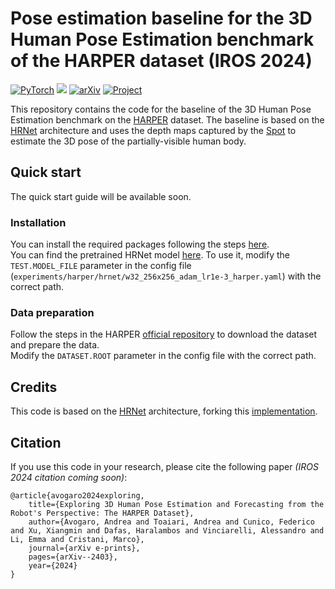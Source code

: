# Pose estimation baseline for the 3D Human Pose Estimation benchmark of the HARPER dataset (IROS 2024) 

<a href="https://pytorch.org/get-started/locally/"><img alt="PyTorch" src="https://img.shields.io/badge/PyTorch-ee4c2c?logo=pytorch&logoColor=white"></a> <a href="https://bostondynamics.com/products/spot/"><img src="https://img.shields.io/badge/Boston%20Dynamics%20-Spot-yellow"></a> [![arXiv](https://img.shields.io/badge/arXiv-2403.14447-b31b1b.svg)](https://arxiv.org/abs/2403.14447) <a href="https://intelligolabs.github.io/HARPER/"><img alt="Project" src="https://img.shields.io/badge/-Project%20Page-lightgrey?logo=Google%20Chrome&color=informational&logoColor=white"></a>

This repository contains the code for the baseline of the 3D Human Pose Estimation benchmark on the [HARPER](https://intelligolabs.github.io/HARPER/) dataset.
The baseline is based on the [HRNet](https://arxiv.org/abs/1908.07919) architecture and uses the depth maps captured by the [Spot](https://bostondynamics.com/products/spot/) to estimate the 3D pose of the partially-visible human body.

## Quick start
The quick start guide will be available soon.

### Installation
You can install the required packages following the steps [here](https://github.com/leoxiaobin/deep-high-resolution-net.pytorch).  
You can find the pretrained HRNet model [here](https://univr-my.sharepoint.com/:u:/g/personal/andrea_toaiari_univr_it/EXVXjMoApr5FvECihR220xwB8vg0dC5OMqOCeZWtypaV1g?e=oJ1kXE). To use it, modify the `TEST.MODEL_FILE` parameter in the config file (`experiments/harper/hrnet/w32_256x256_adam_lr1e-3_harper.yaml`) with the correct path.

### Data preparation
Follow the steps in the HARPER [official repository](https://github.com/intelligolabs/HARPER) to download the dataset and prepare the data.   
Modify the `DATASET.ROOT` parameter in the config file with the correct path.

## Credits
This code is based on the [HRNet](https://arxiv.org/abs/1908.07919) architecture, forking this [implementation](https://github.com/leoxiaobin/deep-high-resolution-net.pytorch).

## Citation
If you use this code in your research, please cite the following paper *(IROS 2024 citation coming soon)*:
```
@article{avogaro2024exploring,
    title={Exploring 3D Human Pose Estimation and Forecasting from the Robot's Perspective: The HARPER Dataset},
    author={Avogaro, Andrea and Toaiari, Andrea and Cunico, Federico and Xu, Xiangmin and Dafas, Haralambos and Vinciarelli, Alessandro and Li, Emma and Cristani, Marco},
    journal={arXiv e-prints},
    pages={arXiv--2403},
    year={2024}
}
```

